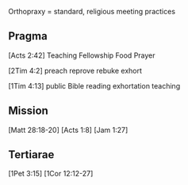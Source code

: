 Orthopraxy
= standard, religious meeting practices


Pragma
------
[Acts 2:42]
	Teaching
	Fellowship
	Food
	Prayer

[2Tim 4:2]
	preach
	reprove
	rebuke
	exhort

[1Tim 4:13]
	public Bible reading
	exhortation
	teaching


Mission
-------
[Matt 28:18-20]
[Acts 1:8]
[Jam 1:27]


Tertiarae
---------
[1Pet 3:15]
[1Cor 12:12-27]
